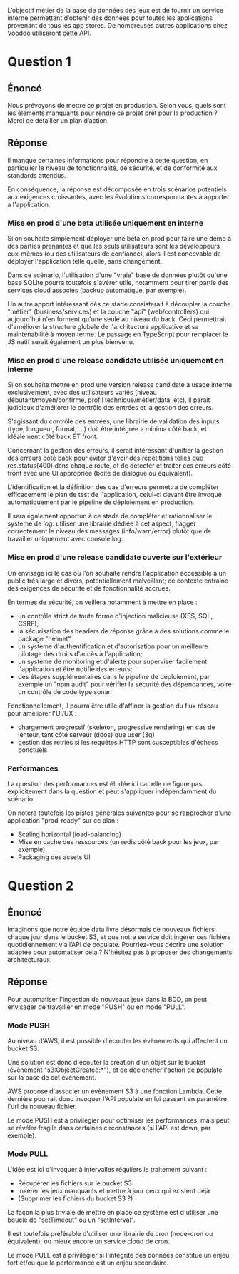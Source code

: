 L’objectif métier de la base de données des jeux est de fournir un service interne permettant d’obtenir des données pour toutes les applications provenant de tous les app stores.
De nombreuses autres applications chez Voodoo utiliseront cette API.

# Question 1

## Énoncé

Nous prévoyons de mettre ce projet en production. Selon vous, quels sont les éléments manquants pour rendre ce projet prêt pour la production ?
Merci de détailler un plan d’action.

## Réponse 

Il manque certaines informations pour répondre à cette question, en particulier le niveau de fonctionnalité, de sécurité, et de conformité aux standards attendus. 

En conséquence, la réponse est décomposée en trois scénarios potentiels aux exigences croissantes, avec les évolutions correspondantes à apporter à l'application.

### Mise en prod d'une beta utilisée uniquement en interne

Si on souhaite simplement déployer une beta en prod pour faire une démo à des parties prenantes et que les seuls utilisateurs sont les développeurs eux-mêmes (ou des utilisateurs de confiance), alors il est concevable de déployer l'application telle quelle, sans changement.

Dans ce scénario, l'utilisation d'une "vraie" base de données plutôt qu'une base SQLite pourra toutefois s'avérer utile, notamment pour tirer partie des services cloud associés (backup automatique, par exemple).

Un autre apport intéressant dès ce stade consisterait à découpler la couche "métier" (business/services) et la couche "api" (web/controllers) qui aujourd'hui n'en forment qu'une seule au niveau du back. Ceci permettrait d'améliorer la structure globale de l'architecture applicative et sa maintenabilité à moyen terme. Le passage en TypeScript pour remplacer le JS natif serait également un plus bienvenu.

### Mise en prod d'une release candidate utilisée uniquement en interne

Si on souhaite mettre en prod une version release candidate à usage interne exclusivement, avec des utilisateurs variés (niveau débutant/moyen/confirmé, profil technique/métier/data, etc), il parait judicieux d'améliorer le contrôle des entrées et la gestion des erreurs.

S'agissant du contrôle des entrées, une librairie de validation des inputs (type, longueur, format, ...) doit être intégrée a minima côté back, et idéalement côté back ET front.

Concernant la gestion des erreurs, il serait intéressant d'unifier la gestion des erreurs côté back pour éviter d'avoir des répétitions telles que res.status(400) dans chaque route, et de détecter et traiter ces erreurs côté front avec une UI appropriée (boite de dialogue ou équivalent).

L'identification et la définition des cas d'erreurs permettra de compléter efficacement le plan de test de l'application, celui-ci devant être invoqué automatiquement par le pipeline de déploiement en production.

Il sera également opportun à ce stade de compléter et rationnaliser le système de log: utiliser une librairie dédiée à cet aspect, flagger correctement le niveau des messages (info/warn/error) plutôt que de travailler uniquement avec console.log.

### Mise en prod d'une release candidate ouverte sur l'extérieur

On envisage ici le cas où l'on souhaite rendre l'application accessible à un public très large et divers, potentiellement malveillant; ce contexte entraine des exigences de sécurité et de fonctionnalité accrues.

En termes de sécurité, on veillera notamment à mettre en place :
- un contrôle strict de toute forme d'injection malicieuse (XSS, SQL, CSRF);
- la sécurisation des headers de réponse grâce à des solutions comme le package "helmet"
- un système d'authentification et d'autorisation pour un meilleure pilotage des droits d'accès à l'application;
- un système de monitoring et d'alerte pour superviser facilement l'application et être notifié des erreurs;
- des étapes supplémentaires dans le pipeline de déploiement, par exemple un "npm audit" pour vérifier la sécurité des dépendances, voire un contrôle de code type sonar.

Fonctionnellement, il pourra être utile d'affiner la gestion du flux réseau pour améliorer l'UI/UX :
- chargement progressif (skeleton, progressive rendering) en cas de lenteur, tant côté serveur (ddos) que user (3g)
- gestion des retries si les requêtes HTTP sont susceptibles d'échecs ponctuels

### Performances

La question des performances est éludée ici car elle ne figure pas explicitement dans la question et peut s'appliquer indépendamment du scénario.

On notera toutefois les pistes générales suivantes pour se rapprocher d'une application "prod-ready" sur ce plan :
- Scaling horizontal (load-balancing)
- Mise en cache des ressources (un redis côté back pour les jeux, par exemple),
- Packaging des assets UI


# Question 2

## Énoncé

Imaginons que notre équipe data livre désormais de nouveaux fichiers chaque jour dans le bucket S3, et que notre service doit ingérer ces fichiers quotidiennement via l’API de populate.
Pourriez-vous décrire une solution adaptée pour automatiser cela ? N'hésitez pas à proposer des changements architecturaux.

## Réponse

Pour automatiser l'ingestion de nouveaux jeux dans la BDD, on peut envisager de travailler en mode "PUSH" ou en mode "PULL".

### Mode PUSH

Au niveau d'AWS, il est possible d'écouter les évènements qui affectent un bucket S3.

Une solution est donc d'écouter la création d'un objet sur le bucket (évènement "s3:ObjectCreated:*"), et de déclencher l'action de populate sur la base de cet évènement.

AWS propose d'associer un évènement S3 à une fonction Lambda. Cette dernière pourrait donc invoquer l'API populate en lui passant en paramètre l'url du nouveau fichier.

Le mode PUSH est à privilégier pour optimiser les performances, mais peut se révéler fragile dans certaines circonstances (si l'API est down, par exemple).

### Mode PULL

L'idée est ici d'invoquer à intervalles réguliers le traitement suivant : 
- Récupérer les fichiers sur le bucket S3
- Insérer les jeux manquants et mettre à jour ceux qui existent déjà
- (Supprimer les fichiers du bucket S3 ?)

La façon la plus triviale de mettre en place ce système est d'utiliser une boucle de "setTimeout" ou un "setInterval".

Il est toutefois préférable d'utiliser une librairie de cron (node-cron ou équivalent), ou mieux encore un service cloud de cron.

Le mode PULL est à privilégier si l'intégrité des données constitue un enjeu fort et/ou que la performance est un enjeu secondaire.